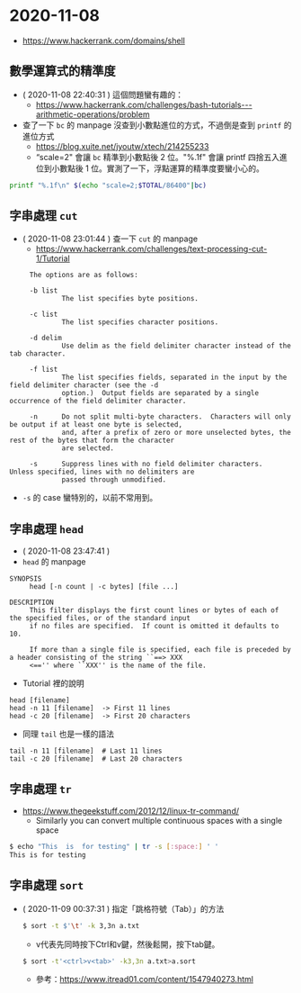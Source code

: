 # 2020-11-08

- https://www.hackerrank.com/domains/shell

## 數學運算式的精準度

- ( 2020-11-08 22:40:31 ) 這個問題蠻有趣的：
    - https://www.hackerrank.com/challenges/bash-tutorials---arithmetic-operations/problem
- 查了一下 `bc` 的 manpage 沒查到小數點進位的方式，不過倒是查到 `printf` 的進位方式
    - https://blog.xuite.net/jyoutw/xtech/214255233
    - “scale=2" 會讓 `bc` 精準到小數點後 2 位。"%.1f" 會讓 printf 四捨五入進位到小數點後 1 位。實測了一下，浮點運算的精準度要蠻小心的。

```bash
printf "%.1f\n" $(echo "scale=2;$TOTAL/86400"|bc)
```

## 字串處理 `cut`

- ( 2020-11-08 23:01:44 ) 查一下 `cut` 的 manpage
    - https://www.hackerrank.com/challenges/text-processing-cut-1/Tutorial

```
     The options are as follows:

     -b list
             The list specifies byte positions.

     -c list
             The list specifies character positions.

     -d delim
             Use delim as the field delimiter character instead of the tab character.

     -f list
             The list specifies fields, separated in the input by the field delimiter character (see the -d
             option.)  Output fields are separated by a single occurrence of the field delimiter character.

     -n      Do not split multi-byte characters.  Characters will only be output if at least one byte is selected,
             and, after a prefix of zero or more unselected bytes, the rest of the bytes that form the character
             are selected.

     -s      Suppress lines with no field delimiter characters.  Unless specified, lines with no delimiters are
             passed through unmodified.
```

- `-s` 的 case 蠻特別的，以前不常用到。

## 字串處理 `head`

- ( 2020-11-08 23:47:41 )
- `head` 的 manpage
```
SYNOPSIS
     head [-n count | -c bytes] [file ...]

DESCRIPTION
     This filter displays the first count lines or bytes of each of the specified files, or of the standard input
     if no files are specified.  If count is omitted it defaults to 10.

     If more than a single file is specified, each file is preceded by a header consisting of the string ``==> XXX
     <=='' where ``XXX'' is the name of the file.
```
- Tutorial 裡的說明
```
head [filename]
head -n 11 [filename]  -> First 11 lines  
head -c 20 [filename]  -> First 20 characters  
```
- 同理 `tail` 也是一樣的語法
```
tail -n 11 [filename]  # Last 11 lines  
tail -c 20 [filename]  # Last 20 characters
```

## 字串處理 `tr`

- https://www.thegeekstuff.com/2012/12/linux-tr-command/
    - Similarly you can convert multiple continuous spaces with a single space
```bash
$ echo "This  is  for testing" | tr -s [:space:] ' '
This is for testing
```

## 字串處理 `sort`

- ( 2020-11-09 00:37:31 ) 指定「跳格符號（Tab）」的方法
    ```bash
    $ sort -t $'\t' -k 3,3n a.txt
    ```
    - <ctrl>v<tab>代表先同時按下Ctrl和v鍵，然後鬆開，按下tab鍵。
    ```bash
    $ sort -t'<ctrl>v<tab>' -k3,3n a.txt>a.sort
    ```
    - 參考：https://www.itread01.com/content/1547940273.html

